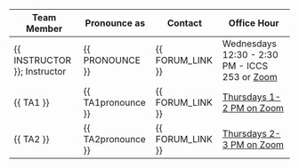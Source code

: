 | Team Member                  | Pronounce as       | Contact                      | Office Hour |
|------------------------------|--------------------|------------------------------|-------------|
| {{ INSTRUCTOR }}; Instructor | {{ PRONOUNCE }}    | {{ FORUM_LINK }} | Wednesdays 12:30 - 2:30 PM - ICCS 253 or [Zoom](https://ubc.zoom.us/j/6552557192?pwd=SGthMW10cTNBTVpaYitJZ0RMWkdmdz09)         |
| {{ TA1 }}                    | {{ TA1pronounce }} | {{ FORUM_LINK }} | [Thursdays 1-2 PM on Zoom]()         |
| {{ TA2 }}                    | {{ TA2pronounce }} | {{ FORUM_LINK }} | [Thursdays 2-3 PM on Zoom]()         |